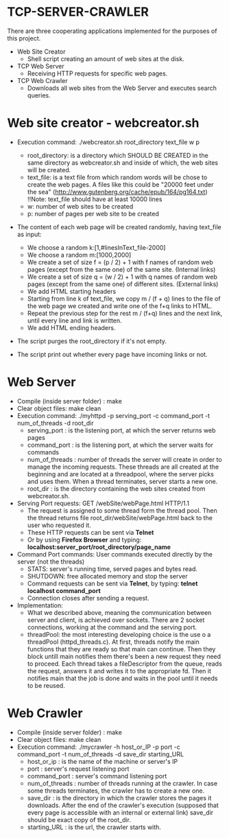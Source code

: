 # TCP-SERVER-CRAWLER

There are three cooperating applications implemented for the purposes of this project.
- Web Site Creator
    * Shell script creating an amount of web sites at the disk.
- TCP Web Server
    * Receiving HTTP requests for specific web pages.
- TCP Web Crawler
    * Downloads all web sites from the Web Server and executes search queries.

# Web site creator - webcreator.sh

- Execution command: ./webcreator.sh root_directory text_file w p
    * root_directory: is a directory which SHOULD BE CREATED in the same directory as webcreator.sh and inside of which, the web sites will be created.
    * text_file: is a text file from which random words will be chose to create the web pages. A files like this could be "20000 feet under the sea" (http://www.gutenberg.org/cache/epub/164/pg164.txt) !!Note: text_file should have at least 10000 lines
    * w: number of web sites to be created
    * p: number of pages per web site to be created

- The content of each web page will be created randomly, having text_file as input:
    * We choose a random k:[1,#linesInText_file-2000]
    * We choose a random m:[1000,2000]
    * We create a set of size f = (p / 2) + 1 with f names of random web pages (except from the same one) of the same site. (Internal links)
    * We create a set of size q = (w / 2) + 1 with q names of random web pages (except from the same one) of different sites. (External links)
    * We add HTML starting headers
    * Starting from line k of text_file, we copy m / (f + q) lines to the file of the web page we created and write one of the f+q links to HTML.
    * Repeat the previous step for the rest m / (f+q) lines and the next link, until every line and link is written.
    * We add HTML ending headers.
- The script purges the root_directory if it's not empty.
- The script print out whether every page have incoming links or not.

# Web Server

- Compile (inside server folder) : make
- Clear object files: make clean
- Execution command: ./myhttpd -p serving_port -c command_port -t num_of_threads -d root_dir
    * serving_port : is the listening port, at which the server returns web pages
    * command_port : is the listening port, at which the server waits for commands
    * num_of_threads : number of threads the server will create in order to manage the incoming requests. These threads are all created at the beginning and are located at a threadpool, where the server picks and uses them. When a thread terminates, server starts a new one.
    * root_dir : is the directory containing the web sites created from webcreator.sh.
- Serving Port requests: GET /webSite/webPage.html HTTP/1.1
    * The request is assigned to some thread form the thread pool. Then the thread returns file root_dir/webSite/webPage.html back to the user who requested it. 
    * These HTTP requests can be sent via **Telnet**
    * Or by using **Firefox Browser** and typing: **localhost:server_port/root_directory/page_name**
- Command Port commands: User commands executed directly by the server (not the threads)
    * STATS: server's running time, served pages and bytes read.
    * SHUTDOWN: free allocated memory and stop the server
    * Command requests can be sent via **Telnet**, by typing: **telnet localhost command_port**
    * Connection closes after sending a request.
- Implementation:
    * What we described above, meaning the communication between server and client, is achieved over sockets. There are 2 socket connections, working at the command and the serving port.
    * threadPool: the most interesting developing choice is the use o a threadPool (httpd_threads.c). At first, threads notify the main functions that they are ready so that main can continue. Then they block untill main notifies them there's been a new request they need to proceed. Each thread takes a fileDescriptor from the queue, reads the request, answers it and writes it to the appropriate fd. Then it notifies main that the job is done and waits in the pool until it needs to be reused.

# Web Crawler

- Compile (inside server folder) : make
- Clear object files: make clean
- Execution command: ./mycrawler -h host_or_IP -p port -c command_port -t num_of_threads -d save_dir starting_URL
    * host_or_ip : is the name of the machine or server's IP
    * port : server's request listening port
    * command_port : server's command listening port
    * num_of_threads : number of threads running at the crawler. In case some threads terminates, the crawler has to create a new one.
    * save_dir : is the directory in which the crawler stores the pages it downloads. After the end of the crawler's execution (supposed that every page is accessible with an internal or external link) save_dir should be exact copy of the root_dir.
    * starting_URL : is the url, the crawler starts with.


